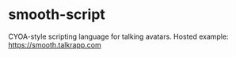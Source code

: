 # smooth-script
CYOA-style scripting language for talking avatars.  Hosted example: https://smooth.talkrapp.com
